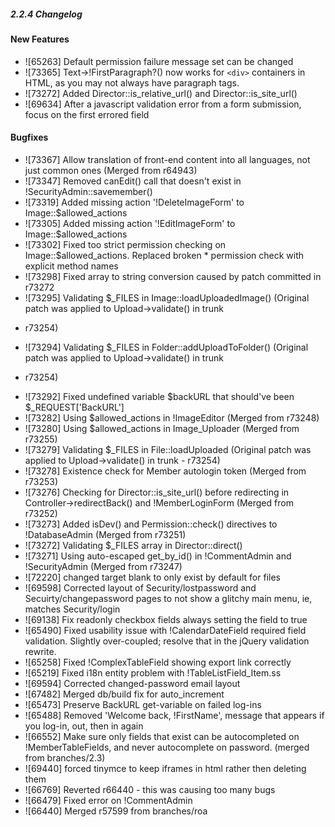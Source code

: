 ##### 2.2.4 Changelog

#### New Features

 * ![65263] Default permission failure message set can be changed
 * ![73365] Text->!FirstParagraph?() now works for `<div>` containers in HTML, as you may not always have paragraph
tags.
 * ![73272] Added Director::is_relative_url() and Director::is_site_url()
 * ![69634] After a javascript validation error from a form submission, focus on the first errored field

#### Bugfixes

 * ![73367] Allow translation of front-end content into all languages, not just common ones (Merged from r64943)
 * ![73347] Removed canEdit() call that doesn't exist in !SecurityAdmin::savemember()
 * ![73319] Added missing action '!DeleteImageForm' to Image::$allowed_actions
 * ![73305] Added missing action '!EditImageForm' to Image::$allowed_actions
 * ![73302] Fixed too strict permission checking on Image::$allowed_actions. Replaced broken * permission check with
explicit method names
 * ![73298] Fixed array to string conversion caused by patch committed in r73272
 * ![73295] Validating $_FILES in Image::loadUploadedImage() (Original patch was applied to Upload->validate() in trunk
- r73254)
 * ![73294] Validating $_FILES in Folder::addUploadToFolder() (Original patch was applied to Upload->validate() in trunk
- r73254)
 * ![73292] Fixed undefined variable $backURL that should've been $_REQUEST['BackURL']
 * ![73282] Using $allowed_actions in !ImageEditor (Merged from r73248)
 * ![73280] Using $allowed_actions in Image_Uploader (Merged from r73255)
 * ![73279] Validating $_FILES in File::loadUploaded (Original patch was applied to Upload->validate() in trunk -
r73254)
 * ![73278] Existence check for Member autologin token (Merged from r73253)
 * ![73276] Checking for Director::is_site_url() before redirecting in Controller->redirectBack() and !MemberLoginForm
(Merged from r73252)
 * ![73273] Added isDev() and Permission::check() directives to !DatabaseAdmin (Merged from r73251)
 * ![73272] Validating $_FILES array in Director::direct()
 * ![73271] Using auto-escaped get_by_id() in !CommentAdmin and !SecurityAdmin (Merged from r73247)
 * ![72220] changed target blank to only exist by default for files
 * ![69598] Corrected layout of Security/lostpassword and Secuirty/changepassword pages to not show a glitchy main menu,
ie, matches Security/login
 * ![69138] Fix readonly checkbox fields always setting the field to true
 * ![65490] Fixed usability issue with !CalendarDateField required field validation.  Slightly over-coupled; resolve
that in the jQuery validation rewrite.
 * ![65258] Fixed !ComplexTableField showing export link correctly
 * ![65219] Fixed i18n entity problem with !TableListField_Item.ss
 * ![69594] Corrected changed-password email layout
 * ![67482] Merged db/build fix for auto_increment
 * ![65473] Preserve BackURL get-variable on failed log-ins
 * ![65488] Removed 'Welcome back, !FirstName', message that appears if you log-in, out, then in again
 * ![66552] Make sure only fields that exist can be autocompleted on !MemberTableFields, and never autocomplete on
password. (merged from branches/2.3)
 * ![69440] forced tinymce to keep iframes in html rather then deleting them
 * ![66769] Reverted r66440 - this was causing too many bugs
 * ![66479] Fixed error on !CommentAdmin
 * ![66440] Merged r57599 from branches/roa

